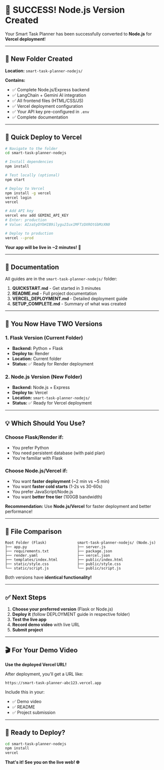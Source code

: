 # 🎉 SUCCESS! Node.js Version Created

Your Smart Task Planner has been successfully converted to **Node.js** for **Vercel deployment**!

---

## 📂 New Folder Created

**Location:** `smart-task-planner-nodejs/`

**Contains:**
- ✅ Complete Node.js/Express backend
- ✅ LangChain + Gemini AI integration
- ✅ All frontend files (HTML/CSS/JS)
- ✅ Vercel deployment configuration
- ✅ Your API key pre-configured in `.env`
- ✅ Complete documentation

---

## 🚀 Quick Deploy to Vercel

```bash
# Navigate to the folder
cd smart-task-planner-nodejs

# Install dependencies
npm install

# Test locally (optional)
npm start

# Deploy to Vercel
npm install -g vercel
vercel login
vercel

# Add API key
vercel env add GEMINI_API_KEY
# Enter: production
# Value: AIzaSyDYbHIB9ilygu2Iux1MFTzDXROtGbMzXN0

# Deploy to production
vercel --prod
```

**Your app will be live in ~2 minutes!** 🎊

---

## 📖 Documentation

All guides are in the `smart-task-planner-nodejs/` folder:

1. **QUICKSTART.md** - Get started in 3 minutes
2. **README.md** - Full project documentation  
3. **VERCEL_DEPLOYMENT.md** - Detailed deployment guide
4. **SETUP_COMPLETE.md** - Summary of what was created

---

## 🎯 You Now Have TWO Versions

### 1. Flask Version (Current Folder)
- **Backend:** Python + Flask
- **Deploy to:** Render
- **Location:** Current folder
- **Status:** ✅ Ready for Render deployment

### 2. Node.js Version (New Folder)
- **Backend:** Node.js + Express  
- **Deploy to:** Vercel
- **Location:** `smart-task-planner-nodejs/`
- **Status:** ✅ Ready for Vercel deployment

---

## 💡 Which Should You Use?

### Choose Flask/Render if:
- You prefer Python
- You need persistent database (with paid plan)
- You're familiar with Flask

### Choose Node.js/Vercel if:
- You want **faster deployment** (~2 min vs ~5 min)
- You want **faster cold starts** (1-2s vs 30-60s)
- You prefer JavaScript/Node.js
- You want **better free tier** (100GB bandwidth)

**Recommendation:** Use **Node.js/Vercel** for faster deployment and better performance!

---

## 📁 File Comparison

```
Root Folder (Flask)              smart-task-planner-nodejs/ (Node.js)
├── app.py                       ├── server.js
├── requirements.txt             ├── package.json
├── render.yaml                  ├── vercel.json
├── templates/index.html         ├── public/index.html
├── static/style.css             ├── public/style.css
└── static/script.js             └── public/script.js
```

Both versions have **identical functionality!**

---

## ✅ Next Steps

1. **Choose your preferred version** (Flask or Node.js)
2. **Deploy it** (follow DEPLOYMENT guide in respective folder)
3. **Test the live app**
4. **Record demo video** with live URL
5. **Submit project**

---

## 🎬 For Your Demo Video

**Use the deployed Vercel URL!**

After deployment, you'll get a URL like:
```
https://smart-task-planner-abc123.vercel.app
```

Include this in your:
- ✅ Demo video
- ✅ README
- ✅ Project submission

---

## 🚀 Ready to Deploy?

```bash
cd smart-task-planner-nodejs
npm install
vercel
```

**That's it! See you on the live web! 🌐**
